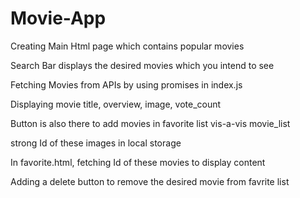 # Movie-App

Creating Main Html page which contains popular movies

Search Bar displays the desired movies which you intend to see

Fetching Movies from APIs by using promises in index.js

Displaying movie title, overview, image, vote_count 

Button is also there to add movies in favorite list vis-a-vis movie_list

strong Id of these images in local storage

In favorite.html, fetching Id of these movies to display content 

Adding a delete button to remove the desired movie from favrite list
